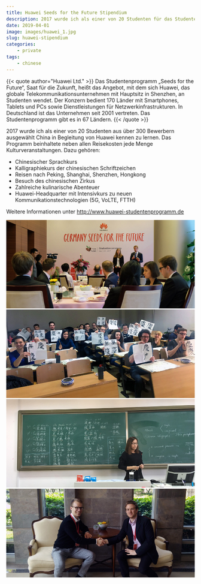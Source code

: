```yaml
---
title: Huawei Seeds for the Future Stipendium
description: 2017 wurde ich als einer von 20 Studenten für das Studentenprogramm „Seeds for the Future“ ausgewählt, welches von Huawei an Studenten vergeben wird.
date: 2019-04-01
image: images/huawei_1.jpg
slug: huawei-stipendium
categories:
    - private
tags:
    - chinese
---
```


{{< quote author="Huawei Ltd." >}}
Das Studentenprogramm „Seeds for the Future“, Saat für die Zukunft, heißt das Angebot, mit dem sich Huawei, das globale Telekommunikationsunternehmen mit Hauptsitz in Shenzhen, an Studenten wendet. Der Konzern bedient 170 Länder mit Smartphones, Tablets und PCs sowie Dienstleistungen für Netzwerkinfrastrukturen. In Deutschland ist das Unternehmen seit 2001 vertreten. Das Studentenprogramm gibt es in 67 Ländern.
{{< /quote >}}

2017 wurde ich als einer von 20 Studenten aus über 300 Bewerbern ausgewählt China in Begleitung von Huawei kennen zu lernen. Das Programm beinhaltete neben allen Reisekosten jede Menge Kulturveranstaltungen. Dazu gehören:

- Chinesischer Sprachkurs
- Kalligraphiekurs der chinesischen Schriftzeichen
- Reisen nach Peking, Shanghai, Shenzhen, Hongkong
- Besuch des chinesischen Zirkus
- Zahlreiche kulinarische Abenteuer
- Huawei-Headquarter mit Intensivkurs zu neuen Kommunikationstechnologien (5G, VoLTE, FTTH)

Weitere Informationen unter http://www.huawei-studentenprogramm.de

![](images/huawei_1.jpg)
![](images/huawei_2.jpg)
![](images/huawei_3.jpg)
![](images/huawei_4.jpg)
